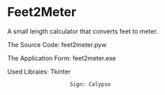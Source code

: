 # Feet2Meter
A small length calculator that converts feet to meter.

The Source Code: feet2meter.pyw

The Application Form: feet2meter.exe

Used Libraies: Tkinter


                        Sign: Calypso
